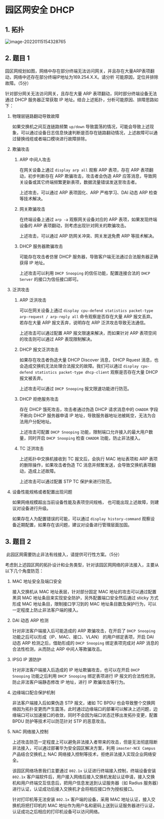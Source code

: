 # 园区网安全 DHCP

## 1. 拓扑

![image-20220115154328765](https://s2.loli.net/2022/01/15/KkBqX1eLZP9DfjC.png)

## 2. 题目 1

​	园区网规划如图，网络中存在部分终端无法访问网关，并且存在大量ARP表项翻动，网络中还存在部分终端IP地址为169.254.X.X。请分析 可能原因，定位并排除故障。（5分）

针对部分网关无法访问网关，且存在大量 ARP 表项翻动，同时部分终端设备无法通过 DHCP 服务器正常获取 IP 地址。结合上述拓扑，分析可能原因、排障思路如下：

1. 物理层链路翻动导致故障

   如果交换机之间互连链路频繁 `up/down` 导致震荡的情况，可能会导致上述现象，可以通过设备日志信息快速判断是否存在链路翻动情况，上述故障可以通过替换线缆或者端口模块进行故障排除。

2. 欺骗攻击

   1. ARP 中间人攻击

      在网关设备上通过 `display arp all` 观察 ARP 表项，存在 ARP 表项翻动，初步判断存在 ARP 欺骗攻击，攻击者会伪造 ARP 应答消息，导致网关设备或其它终端频繁更新表项，数据流量错误发送至攻击者。

      上述攻击，可以通过 ARP 表项固化、ARP 严格学习、DAI 动态 ARP 检查等技术解决。

   2. 网关欺骗攻击

      在终端设备上通过 `arp -a` 观察网关设备对应的 ARP 表项，如果发现终端设备的 ARP 表项翻动，则考虑出现针对网关的欺骗攻击。

      上述攻击，可以通过 ARP 防网关冲突、网关发送免费 ARP 等技术解决。

   3. DHCP 服务器欺骗攻击

      可能存在攻击者仿冒 DHCP 服务器，导致客户端无法通过合法服务器正确获得 IP 地址。

      上述攻击可以利用 `DHCP Snooping` 的信任功能，配置连接合法的 `DHCP Server` 的接口为信任接口即可。

3. 泛洪攻击

   1. ARP 泛洪攻击

      可以在网关设备上通过 `display cpu-defend statistics packet-type arp-request / arp-reply all` 命令观察是否存在大量 ARP 报文丢弃。若存在大量 ARP 报文丢弃，说明存在 ARP 泛洪攻击导致无法通信。

      上述攻击可以通过配置 ARP 报文限速来解决，而如果针对 ARP 表项空间的攻击则可以通过 ARP 表现限制解决。

   2. DHCP 报文泛洪攻击

      如果存在攻击者伪造大量 DHCP Discover 消息，DHCP Rquest 消息，也会造成交换机无法处理合法报文的故障。我们可以通过 `display cpu-defend statistics packet-type dhcp-client` 观察是否存在大量 DHCP 报文被丢弃。

      上述攻击可以通过 `DHCP Snooping` 报文限速功能进行防范。

   3. DHCP 拒绝服务攻击

      存在 DHCP 饿死攻击，攻击者通过伪造 DHCP 请求消息中的 `CHADDR` 字段不断向 DHCP 服务器申请 IP 地址，导致服务器地址池被耗空，无法为合法用户分配地址。

      上述攻击可配置 `DHCP Snooping` 功能，限制端口允许接入的最大用户数量，同时开启 `DHCP Snooping` 检查 `CHADDR` 功能，防止非法接入。 

   4. TC 泛洪攻击

      上述拓扑中交换机接收到 TC 报文后，会执行 MAC 地址表项和 ARP 表项的删除操作，如果攻击者伪造 TC 消息并频繁发送，会导致交换机表项翻动，造成上述故障。

      上述攻击可以通过配置 STP TC 保护来进行防范。

4. 设备性能规格或者配置出现问题

   如果网络规模超出当前设备性能及表项空间规格， 也可能出现上述故障，则建议对设备进行升级。

   如果存在人为配置错误的可能，可以通过 `display history-command` 观察设备近期配置，如果存在该问题，建议对设备进行管理层面加固。

## 3. 题目 2

​	此园区网需要防止非法有线接入，请提供可行性方案。（5分）

考虑到上述园区网的拓扑设计和业务类型，针对该园区网网络的非法接入，主要从以下几个角度防范：

1. MAC 地址安全及端口安全

   接入交换机从 MAC 地址表层，针对部分固定 MAC 地址的攻击可以通过配置黑洞 MAC 地址条目来实现安全防护，另外配置端口安全然后通过 sticky 方式形成 MAC 地址条目，限制接口学习到的 MAC 地址条目数及保护行为，可以一定程度上防止非法客户端的接入。

2. DAI 动态 ARP 检测

   针对非法客户端接入后可能造成的 ARP 欺骗攻击，在开启了 `DHCP Snooping` 功能之后可以形成（IP、MAC、接口、VLAN） 的用户绑定表项，开启 DAI 动态 ARP 检测之后，借助形成的 `DHCP Snooping` 绑定表项完成对 ARP 消息的合法性检测，从而防止 ARP 中间人等欺骗攻击。 

3. IPSG IP 源防护

   针对非法客户端接入后造成的 IP 地址欺骗攻击，也可以在开启 `DHCP Snooping` 功能之后利用 `DHCP Snooping` 绑定表项进行 IP 报文的合法性检测，防止非法客户端静态修改 IP 地址，进行 IP 欺骗攻击等行为。

4. 边缘端口配合保护机制

   非法客户端接入后如果伪造 STP 报文，诸如 TC BPDU 也会导致整个交换网络因为拓扑变更而产生震荡，此时通过边缘端口的部署可以解决上述问题，边缘端口可以加速接口的收敛，同时不会因为端口状态迁移出发拓扑变更，配置 BPDU 防护等技术可以防范针对 STP 的恶意攻击。

5. NAC 网络接入控制

   上述攻击防范一定程度上可以避免非法接入者带来的攻击，但是无法彻底阻断非法接入，可以通过部署华为安全园区解决方案，利用 `imaster-NCE Campus` 产品结合交换机上 NAC 网络接入控制等技术，拒绝非法接入实现企业网络安全。

   该园区网络场景我们主要通过 `802.1x` 认证进行终端接入控制，终端设备安装 `802.1x` 客户端软件后，用户接入网络后接入交换机发起认证申请，接入交换机和用户终端交互信息后，把用户信息发送到认证服务器（如 Radius 服务器）进行认证，认证成功后接入交换机才会将相应接口作为授权接口。

   针对打印机等无法安装 `802.1x` 客户端的设备，采用 MAC 地址认证，接入交换机将把打印机的 MAC 地址作为用户名和密码上送到认证服务器进行认证，认证成功之后相应的打印机设备可以访问网络。

